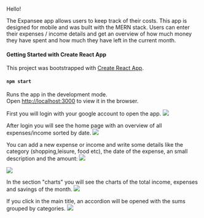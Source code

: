 Hello!

The Expansee app allows users to keep track of their costs.
This app is designed for mobile and was built with the MERN stack.
Users can enter their expenses / income details and get an overview of how much money they have spent and how much they have left in the current month. 

#### Getting Started with Create React App
This project was bootstrapped with [Create React App](https://github.com/facebook/create-react-app).


#### `npm start`
Runs the app in the development mode.\
Open [http://localhost:3000](http://localhost:3000) to view it in the browser.


First you will login with your google account to open the app.
![](frontend/public/images/Seite1.jpg)


After login you will see the home page with an overview of all expenses/income sorted by date.
![](frontend/public/images/Seite2.jpg)


You can add a new expense or income and write some details like the category (shopping,leisure, food etc), the date of the expense, an small description and the amount:
![](frontend/public/images/Seite3.jpg)

![](frontend/public/images/Seite4.jpg)

In the section "charts" you will see the charts of the total income, expenses and savings of the month.
![](frontend/public/images/Seite5.jpg)

If you click in the main title, an accordion will be opened with the sums grouped by categories.
![](frontend/public/images/Seite6.jpg)

